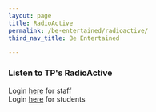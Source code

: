 ```yaml
---
layout: page
title: RadioActive
permalink: /be-entertained/radioactive/
third_nav_title: Be Entertained

---
```

### Listen to TP's RadioActive
Login [here](https://staff.tp.edu.sg/Documents/radio/index.aspx) for staff\
Login [here]() for students